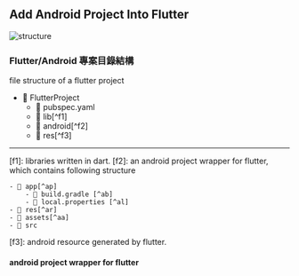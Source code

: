 
## Add Android Project Into Flutter
![structure](https://gordianknot1981.github.io/nxp_note/flutter/flutter_android_structure.png )

### Flutter/Android 專案目錄結構
file structure of a flutter project
- 📁 FlutterProject
	- 📰 pubspec.yaml 
	- 📁 lib[^f1]
	- 📁 android[^f2]
	- 📁 res[^f3]
-------------------------------------
[f1]:  libraries written in dart.
[f2]:  an android project wrapper for flutter, which contains following structure

	- 📁 app[^ap]
		- 📰 build.gradle [^ab]
		- 📰 local.properties [^al]
	- 📁 res[^ar]
	- 📁 assets[^aa]
	- 📁 src
[f3]: android resource generated by flutter.

#### android project wrapper for flutter

<!--stackedit_data:
eyJoaXN0b3J5IjpbNTA2NTU0Mzc4LDgwMTI0MzI0NiwtMzY0Nj
gwMzIxLC0xOTM2NDc5MjU1LC0xNzc0Njk2ODgyXX0=
-->